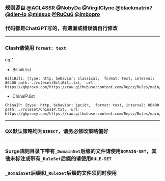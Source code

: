 ### 规则源自 [@ACL4SSR](https://github.com/ACL4SSR/ACL4SSR/tree/master) [@NobyDa](https://github.com/NobyDa) [@VirgilClyne](https://github.com/VirgilClyne) [@blackmatrix7](https://github.com/blackmatrix7/ios_rule_script/tree/master/rule) [@dler-io](https://github.com/dler-io/Rules) [@missuo](https://github.com/missuo/ASN-China) [@RuCu6](https://github.com/RuCu6/QuanX) [@imbopro](https://github.com/limbopro/Adblock4limbo)

### 代码都是ChatGPT写的，有遗漏或错误请自行修改

---

### Clash请使用 `format: text`

eg：

* Bilibili.list
```
BiliBili: {type: http, behavior: classical,  format: text, interval: 86400 path: ./ruleset/BiliBili.txt,  url: https://ghproxy.com/https://raw.githubusercontent.com/Repcz/Rules/main/Clash/Bilibli.list}
```

* ChinaIP.list
```
ChinaIP: {type: http, behavior: ipcidr,  format: text, interval: 86400 path: ./ruleset/ChinaIP.txt,  url: https://ghproxy.com/https://raw.githubusercontent.com/Repcz/Rules/main/Clash/ChinaIP.list}
```

---

### QX默认策略均为`DIRECT`，请务必修改策略偏好

---

### Surge规则目录下带有`_DomainSet`后缀的文件请使用`DOMAIN-SET`，其他未标注或带有`_RuleSet`后缀的请使用`RULE-SET`
### `_DomainSet`后缀和`_RuleSet`后缀的文件须同时使用


